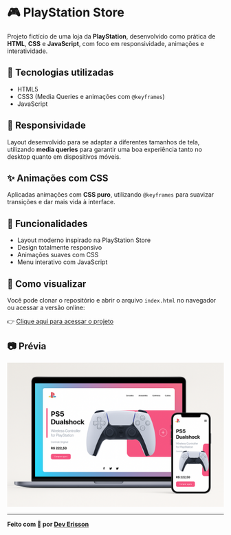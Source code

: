 


# 🎮 PlayStation Store

Projeto fictício de uma loja da **PlayStation**, desenvolvido como prática de **HTML**, **CSS** e **JavaScript**, com foco em responsividade, animações e interatividade.

## 🔧 Tecnologias utilizadas

- HTML5  
- CSS3 (Media Queries e animações com `@keyframes`)  
- JavaScript

## 📱 Responsividade

Layout desenvolvido para se adaptar a diferentes tamanhos de tela, utilizando **media queries** para garantir uma boa experiência tanto no desktop quanto em dispositivos móveis.

## ✨ Animações com CSS

Aplicadas animações com **CSS puro**, utilizando `@keyframes` para suavizar transições e dar mais vida à interface.

## 📌 Funcionalidades

- Layout moderno inspirado na PlayStation Store  
- Design totalmente responsivo  
- Animações suaves com CSS  
- Menu interativo com JavaScript

## 🚀 Como visualizar

Você pode clonar o repositório e abrir o arquivo `index.html` no navegador ou acessar a versão online:

👉 [Clique aqui para acessar o projeto](https://seu-usuario.github.io/playstation-store)

## 📷 Prévia

<img src="https://github.com/Erisson10/playstation-store/blob/main/mocap%20playstation.png?raw=true">

---

**Feito com 💙 por [Dev Erisson](https://github.com/Erisson10)**
 

